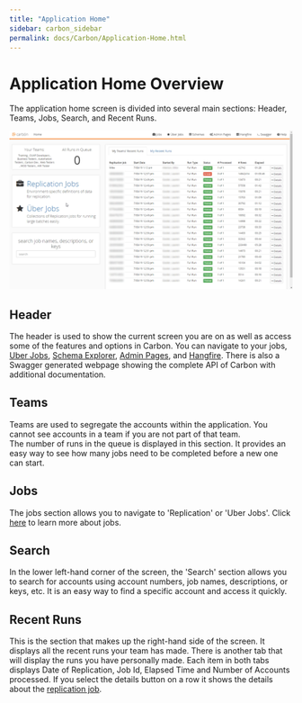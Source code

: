 ```yaml
---
title: "Application Home"
sidebar: carbon_sidebar
permalink: docs/Carbon/Application-Home.html
---
```


 
# Application Home Overview 
The application home screen is divided into several main sections: Header, Teams, Jobs, Search, and Recent Runs. 

![Home Screen](Media/Application-Overview.png) 
 
## Header 
The header is used to show the current screen you are on as well as access some of the features and options in Carbon. You can navigate to your jobs, [Uber Jobs](Uber-Jobs.md), [Schema Explorer](Schema-Explorer.md), [Admin Pages](Admin-Pages.md), and [Hangfire](Admin-Pages.md#hangfire). There is also a Swagger generated webpage showing the complete API of Carbon with additional documentation.  
 
## Teams 
Teams are used to segregate the accounts within the application. You cannot see accounts in a team if you are not part of that team.  
The number of runs in the queue is displayed in this section. It provides an easy way to see how many jobs need to be completed before a new one can start. 
 
## Jobs 
The jobs section allows you to navigate to 'Replication' or 'Uber Jobs'. Click [here](Replication-Jobs.md) to learn more about jobs.  
 
## Search 
In the lower left-hand corner of the screen, the 'Search' section allows you to search for accounts using account numbers, job names, descriptions, or keys, etc. It is an easy way to find a specific account and access it quickly. 
 
## Recent Runs 
This is the section that makes up the right-hand side of the screen. It displays all the recent runs your team has made. There is another tab that will display the runs you have personally made. Each item in both tabs displays Date of Replication, Job Id, Elapsed Time and Number of Accounts processed. If you select the details button on a row it shows the details about the [replication job](Replication-Jobs.md).  

